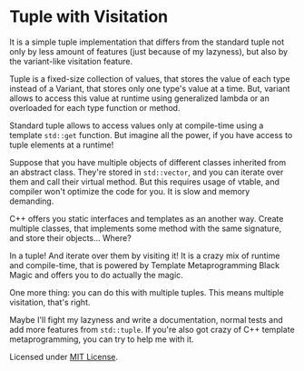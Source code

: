 # Tuple with Visitation

It is a simple tuple implementation that differs from the standard tuple not
only by less amount of features (just because of my lazyness), but also by the
variant-like visitation feature.

Tuple is a fixed-size collection of values, that stores the value of each type
instead of a Variant, that stores only one type's value at a time. But, variant
allows to access this value at runtime using generalized lambda or an overloaded
for each type function or method.

Standard tuple allows to access values only at compile-time using a template
`std::get` function. But imagine all the power, if you have access to tuple
elements at a runtime!

Suppose that you have multiple objects of different classes inherited from an
abstract class. They're stored in `std::vector`, and you can iterate over them
and call their virtual method. But this requires usage of vtable, and compiler
won't optimize the code for you. It is slow and memory demanding.

C++ offers you static interfaces and templates as an another way. Create
multiple classes, that implements some method with the same signature, and store 
their objects... Where?

In a tuple! And iterate over them by visiting it! It is a crazy mix of runtime
and compile-time, that is powered by Template Metaprogramming Black Magic and 
offers you to do actually the magic.

One more thing: you can do this with multiple tuples. This means multiple 
visitation, that's right.

Maybe I'll fight my lazyness and write a documentation, normal tests and
add more features from `std::tuple`. If you're also got crazy of C++ template 
metaprogramming, you can try to help me with it.

Licensed under [MIT License](./LICENSE).
